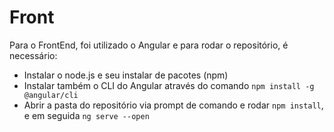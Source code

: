 # Front

Para o FrontEnd, foi utilizado o Angular e para rodar o repositório, é necessário:
- Instalar o node.js e seu instalar de pacotes (npm)
- Instalar também o CLI do Angular através do comando `npm install -g @angular/cli`
- Abrir a pasta do repositório via prompt de comando e rodar `npm install`, e em seguida `ng serve --open`
